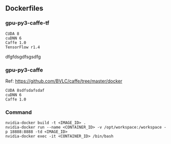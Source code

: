 ## Dockerfiles

### gpu-py3-caffe-tf
```
CUDA 8
cuDNN 6
Caffe 1.0
TensorFlow r1.4
```
dfgfdsgdfsgsdfg
### gpu-py3-caffe
Ref: https://github.com/BVLC/caffe/tree/master/docker
```sadfsadfasdfsadfasdfsadf
CUDA 8sdfsdafsdaf
cuDNN 6
Caffe 1.0
```

### Command
```
nvidia-docker build -t <IMAGE_ID> .
nvidia-docker run --name <CONTAINER_ID> -v /opt/workspace:/workspace -p 18888:8888 -td <IMAGE_ID>
nvidia-docker exec -it <CONTAINER_ID> /bin/bash
```
